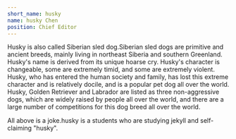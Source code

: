 ```yaml
---
short_name: husky
name: husky Chen
position: Chief Editor
---
```

Husky is also called Siberian sled dog.Siberian sled dogs are primitive and ancient breeds, mainly living in northeast Siberia and southern Greenland. Husky's name is derived from its unique hoarse cry. Husky's character is changeable, some are extremely timid, and some are extremely violent. Husky, who has entered the human society and family, has lost this extreme character and is relatively docile, and is a popular pet dog all over the world. Husky, Golden Retriever and Labrador are listed as three non-aggressive dogs, which are widely raised by people all over the world, and there are a large number of competitions for this dog breed all over the world.

All above is a joke.husky is a students who are studying jekyll and self-claiming "husky".

